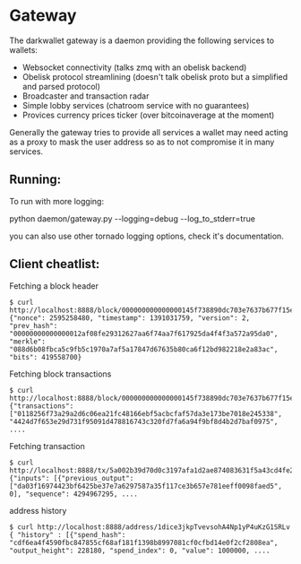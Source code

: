 # Gateway

The darkwallet gateway is a daemon providing the following services to wallets:

 * Websocket connectivity (talks zmq with an obelisk backend)
 * Obelisk protocol streamlining (doesn't talk obelisk proto but a simplified and parsed protocol)
 * Broadcaster and transaction radar
 * Simple lobby services (chatroom service with no guarantees)
 * Provices currency prices ticker (over bitcoinaverage at the moment)

Generally the gateway tries to provide all services a wallet may need acting as a proxy to mask the user address so as to not compromise it in many services.


Running:
-----------

To run with more logging:

python daemon/gateway.py --logging=debug --log_to_stderr=true

you can also use other tornado logging options, check it's documentation.

Client cheatlist:
-----------

Fetching a block header
```
$ curl http://localhost:8888/block/000000000000000145f738890dc703e7637b677f15e9a49ea2eeca6e6e3c5f51
{"nonce": 2595258480, "timestamp": 1391031759, "version": 2, "prev_hash": "00000000000000012af08fe29312627aa6f74aa7f617925da4f4f3a572a95da0", "merkle": "088d6b08fbca5c9fb5c1970a7af5a17847d67635b80ca6f12bd982218e2a83ac", "bits": 419558700}
```

Fetching block transactions
```
$ curl http://localhost:8888/block/000000000000000145f738890dc703e7637b677f15e9a49ea2eeca6e6e3c5f51/transactions
{"transactions": ["0118256f73a29a2d6c06ea21fc48166ebf5acbcfaf57da3e173be7018e245338", "4424d7f653e29d731f95091d478816743c320fd7fa6a94f9bf8d4b2d7baf0975", ....
```

Fetching transaction 
```
$ curl http://localhost:8888/tx/5a002b39d70d0c3197afa1d2ae874083631f5a43cd4fe2b2cc35347d863f00f7
{"inputs": [{"previous_output": ["da03f16974423bf6425be37e7a6297587a35f117ce3b657e781eeff0098faed5", 0], "sequence": 4294967295, ....
```

address history 

```
$ curl http://localhost:8888/address/1dice3jkpTvevsohA4Np1yP4uKzG1SRLv
{ "history" : [{"spend_hash": "cdf6ea4f4590fbc847855cf68af181f1398b8997081cf0cfbd14e0f2cf2808ea", "output_height": 228180, "spend_index": 0, "value": 1000000, ....
```

